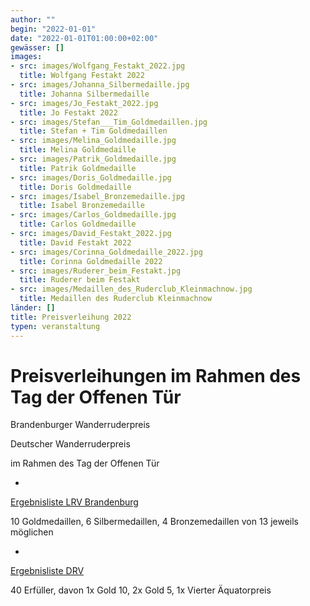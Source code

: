 ```yaml
---
author: ""
begin: "2022-01-01"
date: "2022-01-01T01:00:00+02:00"
gewässer: []
images:
- src: images/Wolfgang_Festakt_2022.jpg
  title: Wolfgang Festakt 2022
- src: images/Johanna_Silbermedaille.jpg
  title: Johanna Silbermedaille
- src: images/Jo_Festakt_2022.jpg
  title: Jo Festakt 2022
- src: images/Stefan___Tim_Goldmedaillen.jpg
  title: Stefan + Tim Goldmedaillen
- src: images/Melina_Goldmedaille.jpg
  title: Melina Goldmedaille
- src: images/Patrik_Goldmedaille.jpg
  title: Patrik Goldmedaille
- src: images/Doris_Goldmedaille.jpg
  title: Doris Goldmedaille
- src: images/Isabel_Bronzemedaille.jpg
  title: Isabel Bronzemedaille
- src: images/Carlos_Goldmedaille.jpg
  title: Carlos Goldmedaille
- src: images/David_Festakt_2022.jpg
  title: David Festakt 2022
- src: images/Corinna_Goldmedaille_2022.jpg
  title: Corinna Goldmedaille 2022
- src: images/Ruderer_beim_Festakt.jpg
  title: Ruderer beim Festakt
- src: images/Medaillen_des_Ruderclub_Kleinmachnow.jpg
  title: Medaillen des Ruderclub Kleinmachnow
länder: []
title: Preisverleihung 2022
typen: veranstaltung
---
```




# Preisverleihungen im Rahmen des Tag der Offenen Tür


Brandenburger Wanderruderpreis

Deutscher Wanderruderpreis

im Rahmen des Tag der Offenen Tür

-

[Ergebnisliste LRV Brandenburg](/berichte/2022/brandenburg2021)

10 Goldmedaillen, 6 Silbermedaillen, 4 Bronzemedaillen von 13 jeweils möglichen

-

[Ergebnisliste DRV](/berichte/2022/drv2021)

40 Erfüller, davon 1x Gold 10, 2x Gold 5, 1x Vierter Äquatorpreis
